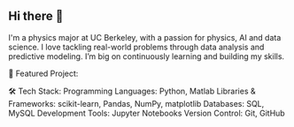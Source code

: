 ## Hi there 👋
I'm a physics major at UC Berkeley, with a passion for physics, AI and data science. I love tackling real-world problems through data analysis and predictive modeling. I’m big on continuously learning and building my skills.

🎯 Featured Project:

🛠 Tech Stack:
Programming Languages: Python, Matlab
Libraries & Frameworks: scikit-learn, Pandas, NumPy, matplotlib
Databases: SQL, MySQL
Development Tools: Jupyter Notebooks
Version Control: Git, GitHub

